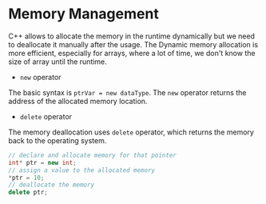 # Memory Management

C++ allows to allocate the memory in the runtime dynamically but we need to deallocate it manually after the usage. The Dynamic memory allocation is more efficient, especially for arrays, where a lot of time, we don't know the size of array until the runtime.

* `new` operator

The basic syntax is `ptrVar = new dataType`. The `new` operator returns the address of the allocated memory location.

* `delete` operator

The memory deallocation uses `delete` operator, which returns the memory back to the operating system.

```c++
// declare and allocate memory for that pointer
int* ptr = new int;
// assign a value to the allocated memory
*ptr = 10;
// deallocate the memory
delete ptr;
```